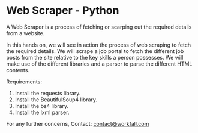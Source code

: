 # Web Scraper - Python

A Web Scraper is a process of fetching or scarping out the required details from a website.

In this hands on, we will see in action the process of web scraping to fetch the required details. We will scrape a job portal to fetch the different job posts from the site relative to the key skills a person possesses. We will make use of the different libraries and a parser to parse the different HTML contents.

Requirements:

1. Install the requests library.
2. Install the BeautifulSoup4 library.
3. Install the bs4 library.
4. Install the lxml parser.

For any further concerns, Contact: contact@workfall.com
